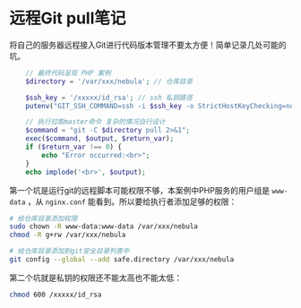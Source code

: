 # 远程Git pull笔记

将自己的服务器远程接入Git进行代码版本管理不要太方便！简单记录几处可能的坑。

```php
    // 最终代码呈现 PHP 案例
    $directory = '/var/xxx/nebula'; // 仓库目录

    $ssh_key = '/xxxxx/id_rsa'; // ssh 私钥路径
    putenv("GIT_SSH_COMMAND=ssh -i $ssh_key -o StrictHostKeyChecking=no");

    // 执行拉取master命令 复杂的情况自行设计
    $command = "git -C $directory pull 2>&1";
    exec($command, $output, $return_var);
    if ($return_var !== 0) {
        echo "Error occurred:<br>";
    }
    echo implode('<br>', $output);
```

第一个坑是运行git的远程脚本可能权限不够，本案例中PHP服务的用户组是 `www-data` ，从 `nginx.conf` 能看到。所以要给执行者添加足够的权限：

```sh
# 给仓库目录添加权限
sudo chown -R www-data:www-data /var/xxx/nebula
chmod -R g+rw /var/xxx/nebula

# 给仓库目录添加到git安全目录列表中
git config --global --add safe.directory /var/xxx/nebula
```

第二个坑就是私钥的权限还不能太高也不能太低：
```sh
chmod 600 /xxxxx/id_rsa
```


